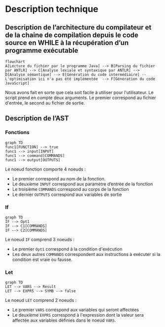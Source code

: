 # Description technique

## Description de l’architecture du compilateur et de la chaine de compilation depuis le code source en WHILE à la récupération d’un programme exécutable

```mermaid
flowchart
A[Lecture du fichier par le programme Java] --> B[Parsing du fichier par ANTLR] --> C[Analyse lexiale et syntaxique par ANTLR] --> D[Analyse sémantique] --> E[Génération du code intermédiaire] -- L'optimisation ici n'a pas été implémentée  --> F[Génération du code JavaScript]
```

Nous avons fait en sorte que cela soit facile à utiliser pour l'utilisateur. Le script prend en compte deux arguments. Le premier correspond au fichier d'entrée, le second au fichier de sortie.

## Description de l’AST

### Fonctions

```mermaid
graph TD
func1[FUNCTION] --> true
func1 --> input[INPUT]
func1 --> command[COMMANDS]
func1 --> output[OUTPUTS]
```

Le noeud fonction comporte 4 noeuds :

- Le premier correspond au nom de la fonction.
- Le deuxième `INPUT` correspond aux paramètre d’entrée de la fonction
- Le troisième `COMMANDS` correspond au corps de la fonction
- Le dernier `OUTPUTS` correspond aux variables de sortie

### If

```mermaid
graph TD
IF --> Opt1
IF --> C1[COMMANDS]
IF --> C2[COMMANDS]
```

Le noeud `IF` comprend 3 noeuds :

- Le premier `Opt1` correspond à la condition d'exécution
- Les deux autres `COMMANDS` correspondent aux instructions à exécuter si la condition est vraie ou fausse.

### Let

```mermaid
graph TD
LET --> VARS --> Result
LET --> EXPRS --> SYMB --> false
```

Le noeud `LET` comprend 2 noeuds :

- Le premier `VARS` correspond aux variables qui seront affectées
- Le deuxième `EXPRS` correspond à l'expression dont la valeur sera affectée aux variables définies dans le noeud `VARS`.
